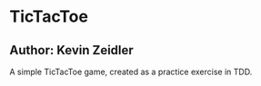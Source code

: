 # TicTacToe
## Author: Kevin Zeidler

A simple TicTacToe game, created as a practice exercise in TDD.
